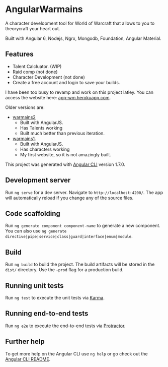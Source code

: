 # AngularWarmains

A character development tool for World of Warcraft that allows to you to theorycraft your heart out.

Built with Angular 6, Nodejs, Ngrx, Mongodb, Foundation, Angular Material.

## Features

- Talent Calcluator. (WIP)
- Raid comp (not done)
- Character Development (not done)
- Create a free account and login to save your builds.

I have been too busy to revamp and work on this project latley.
You can access the website here: [app-wm.herokuapp.com](http://app-wm.herokuapp.com/home).

Older versions are: 
- [warmains2](http://warmain.herokuapp.com/home)
  - Built with AngularJS.
  - Has Talents working
  - Built much better than previous iteration.
- [warmains1](https://warmains.herokuapp.com/). 
  - Built with AngularJS. 
  - Has characters working
  - My first website, so it is not amazingly built.


This project was generated with [Angular CLI](https://github.com/angular/angular-cli) version 1.7.0.

## Development server

Run `ng serve` for a dev server. Navigate to `http://localhost:4200/`. The app will automatically reload if you change any of the source files.

## Code scaffolding

Run `ng generate component component-name` to generate a new component. You can also use `ng generate directive|pipe|service|class|guard|interface|enum|module`.

## Build

Run `ng build` to build the project. The build artifacts will be stored in the `dist/` directory. Use the `-prod` flag for a production build.

## Running unit tests

Run `ng test` to execute the unit tests via [Karma](https://karma-runner.github.io).

## Running end-to-end tests

Run `ng e2e` to execute the end-to-end tests via [Protractor](http://www.protractortest.org/).

## Further help

To get more help on the Angular CLI use `ng help` or go check out the [Angular CLI README](https://github.com/angular/angular-cli/blob/master/README.md).
